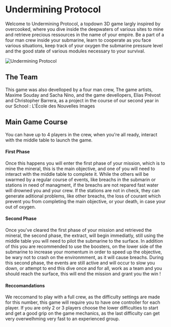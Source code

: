 <h1>Undermining Protocol</h1>
Welcome to Undermining Protocol, a topdown 3D game largly inspired by overcooked, where you dive inside the deepwaters of various sites to mine and retrieve precious ressources in the name of your empire.
Be a part of a four man crew inside your submarine, learn to cooperate as you face various situations, keep track of your oxygen the submarine pressure level and the good state of various modules necessary to your survival.

![Undermining Protocol](https://github.com/user-attachments/assets/bbea6902-0cda-42d3-ace4-d4aae85e2236)
<h2>The Team</h2>
This game was also develloped by a four man crew, The game artists, Maxime Souday and Sacha Nino, and the game devellopers, Elias Prévost and Christopher Barrera, as a project in the course of our second year in our School : L'École des Nouvelles Images
<h2>Main Game Course</h2>
You can have up to 4 players in the crew, when you're all ready, interact with the middle table to launch the game.
<h4>First Phase</h4>
Once this happens you will enter the first phase of your mission, which is to mine the mineral, this is the main objective, and one of you will need to interact with the middle table to complete it.
While the others will be swarmed by a regular course of events, like breachs in the submarin or stations in need of managment, if the breachs are not repared fast water will drowned you and your crew.
If the stations are not in check, they can generate aditional problems, like other breachs, the loss of courant which prevent you from completing the main objective, or your death, in case your out of oxygen.
<h4>Second Phase</h4>
Once you've cleared the first phase of your mission and retrieved the mineral, the second phase, the extract, will begin immediatly, still using the middle table you will need to pilot the submarine to the surface.
In addition of this you are recommended to use the boosters, on the lower side of the submarine to increase your momentum in order to speed up the objective, be wary not to crash on the environmment, as it will cause breachs.
During this second phase, the events are still active and will occur to slow you down, or attempt to end this dive once and for all, work as a team and you should reach the surface, this will end the mission and grant you the win !
<h4>Reccomandations</h4>
We reccomand to play with a full crew, as the difficulty settings are made for this number, this game will require you to have one controller for each player. If you are only 2 or 3 players choose the lower difficulties to start and get
a good grip on the game mechanics, as the last difficulty can get very overwelhming very fast to an experienced group.
